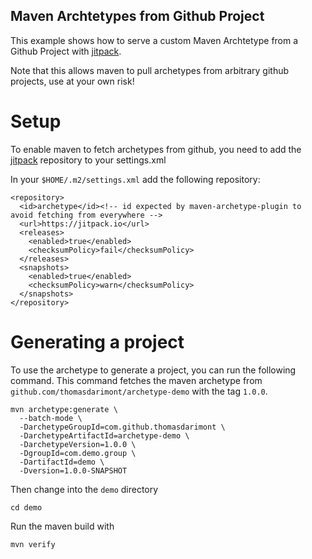 Maven Archtetypes from Github Project
---

This example shows how to serve a custom Maven Archtetype from a Github Project with [jitpack](https://jitpack.io/).

Note that this allows maven to pull archetypes from arbitrary github projects, use at your own risk!

# Setup

To enable maven to fetch archetypes from github, you need to add the [jitpack](https://jitpack.io/) repository to your settings.xml

In your `$HOME/.m2/settings.xml` add the following repository:
```
<repository>
  <id>archetype</id><!-- id expected by maven-archetype-plugin to avoid fetching from everywhere -->
  <url>https://jitpack.io</url>
  <releases>
    <enabled>true</enabled>
    <checksumPolicy>fail</checksumPolicy>
  </releases>
  <snapshots>
    <enabled>true</enabled>
    <checksumPolicy>warn</checksumPolicy>
  </snapshots>
</repository>
```

# Generating a project

To use the archetype to generate a project, you can run the following command.
This command fetches the maven archetype from `github.com/thomasdarimont/archetype-demo` with the tag `1.0.0`.

```
mvn archetype:generate \
  --batch-mode \
  -DarchetypeGroupId=com.github.thomasdarimont \
  -DarchetypeArtifactId=archetype-demo \
  -DarchetypeVersion=1.0.0 \
  -DgroupId=com.demo.group \
  -DartifactId=demo \
  -Dversion=1.0.0-SNAPSHOT
```

Then change into the `demo` directory
```
cd demo
```

Run the maven build with
```
mvn verify
```
